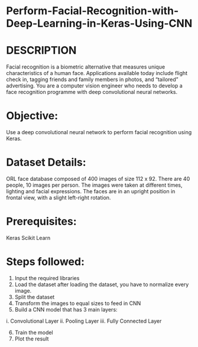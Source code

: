 # Perform-Facial-Recognition-with-Deep-Learning-in-Keras-Using-CNN

# DESCRIPTION 

Facial recognition is a biometric alternative that measures unique characteristics of a human face. Applications available today include flight check in, tagging friends and family members in photos, and “tailored” advertising. You are a computer vision engineer who needs to develop a face recognition programme with deep convolutional neural networks.

# Objective: 

Use a deep convolutional neural network to perform facial recognition using Keras. 

# Dataset Details: 

ORL face database composed of 400 images of size 112 x 92. There are 40 people, 10 images per person. The images were taken at different times, lighting and facial expressions. The faces are in an upright position in frontal view, with a slight left-right rotation.

# Prerequisites:

Keras
Scikit Learn

# Steps followed:

1. Input the required libraries
2. Load the dataset after loading the dataset, you have to normalize every image.
3. Split the dataset
4. Transform the images to equal sizes to feed in CNN
5. Build a CNN model that has 3 main layers:

i. Convolutional Layer
ii. Pooling Layer
iii. Fully Connected Layer

6. Train the model
7. Plot the result
